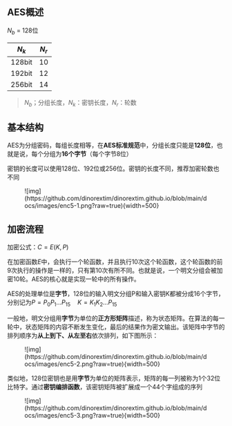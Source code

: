 ## AES概述

$N_b$ = 128位

|$N_k$|$N_r$|
|-|-|
|128bit|10|
|192bit|12|
|256bit|14|

> $N_b$；分组长度，$N_k$：密钥长度，$N_r$：轮数

## 基本结构

AES为分组密码，每组长度相等，在**AES标准规范**中，分组长度只能是**128位**，也就是说，每个分组为**16个字节**（每个字节8位）

密钥的长度可以使用128位、192位或256位。密钥的长度不同，推荐加密轮数也不同

<figure markdown>
![img](https://github.com/dinorextim/dinorextim.github.io/blob/main/docs/images/enc5-1.png?raw=true){width=500}
<figcaption></figcaption>
</figure>

## 加密流程

加密公式：$C=E(K,P)$

在加密函数$E$中，会执行一个轮函数，并且执行10次这个轮函数，这个轮函数的前9次执行的操作是一样的，只有第10次有所不同。也就是说，一个明文分组会被加密10轮。AES的核心就是实现一轮中的所有操作。

AES的处理单位是**字节**，128位的输入明文分组P和输入密钥K都被分成16个字节，分别记为$P = P_0 P_1\dots P_{15}\quad K=K_1K_2\dots P_{15}$

一般地，明文分组用**字节**为单位的**正方形矩阵**描述，称为状态矩阵。在算法的每一轮中，状态矩阵的内容不断发生变化，最后的结果作为密文输出。该矩阵中字节的排列顺序为**从上到下、从左至右**依次排列，如下图所示：

<figure markdown>
![img](https://github.com/dinorextim/dinorextim.github.io/blob/main/docs/images/enc5-2.png?raw=true){width=500}
<figcaption></figcaption>
</figure>

类似地，128位密钥也是用**字节**为单位的矩阵表示，矩阵的每一列被称为1个32位比特字。通过**密钥编排函数**，该密钥矩阵被扩展成一个44个字组成的序列

<figure markdown>
![img](https://github.com/dinorextim/dinorextim.github.io/blob/main/docs/images/enc5-3.png?raw=true){width=500}
<figcaption></figcaption>
</figure>
